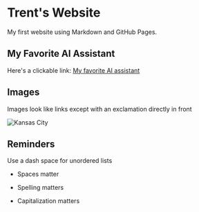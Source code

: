 # Trent's Website

My first website using Markdown and GitHub Pages.

## My Favorite AI Assistant

Here's a clickable link: [My favorite AI assistant](https://chatgpt.com/)

## Images

Images look like links except with an exclamation directly in front

![Kansas City](https://assets.vogue.com/photos/5beb5d0f6bcde32d29413a88/master/w_1920,c_limit/00-story-image-kansas-city-missouri-travel-guide.jpg)

## Reminders

Use a dash space for unordered lists

* Spaces matter

* Spelling matters

* Capitalization matters
